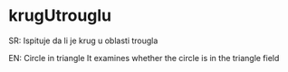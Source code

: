 # krugUtrouglu
SR: Ispituje da li je krug u oblasti trougla

EN: Circle in triangle
It examines whether the circle is in the triangle field
